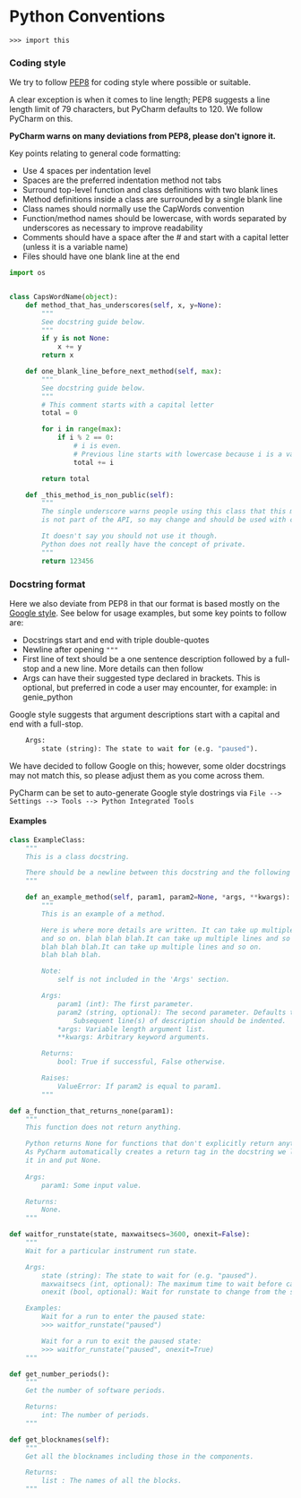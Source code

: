 # Python Conventions
```
>>> import this
```
### Coding style
We try to follow [PEP8](https://www.python.org/dev/peps/pep-0008/) for coding style where possible or suitable.
 
A clear exception is when it comes to line length; PEP8 suggests a line length limit of 79 characters, but PyCharm defaults to 120. We follow PyCharm on this.

**PyCharm warns on many deviations from PEP8, please don't ignore it.**

Key points relating to general code formatting:

* Use 4 spaces per indentation level
* Spaces are the preferred indentation method not tabs
* Surround top-level function and class definitions with two blank lines
* Method definitions inside a class are surrounded by a single blank line
* Class names should normally use the CapWords convention
* Function/method names should be lowercase, with words separated by underscores as necessary to improve readability
* Comments should have a space after the # and start with a capital letter (unless it is a variable name)
* Files should have one blank line at the end

```python
import os


class CapsWordName(object):
    def method_that_has_underscores(self, x, y=None):
        """
        See docstring guide below.
        """
        if y is not None:
            x += y
        return x

    def one_blank_line_before_next_method(self, max):
        """
        See docstring guide below.
        """
        # This comment starts with a capital letter
        total = 0        

        for i in range(max):
            if i % 2 == 0:
                # i is even. 
                # Previous line starts with lowercase because i is a variable name.
                total += i

        return total

    def _this_method_is_non_public(self):
        """
        The single underscore warns people using this class that this method 
        is not part of the API, so may change and should be used with care.

        It doesn't say you should not use it though.
        Python does not really have the concept of private.
        """
        return 123456       

```

### Docstring format

Here we also deviate from PEP8 in that our format is based mostly on the [Google style](https://google.github.io/styleguide/pyguide.html).
See below for usage examples, but some key points to follow are:

* Docstrings start and end with triple double-quotes
* Newline after opening `"""`
* First line of text should be a one sentence description followed by a full-stop and a new line. More details can then follow
* Args can have their suggested type declared in brackets. This is optional, but preferred in code a user may encounter, for example: in genie_python

Google style suggests that argument descriptions start with a capital and end with a full-stop.
```python
    Args:
        state (string): The state to wait for (e.g. "paused").
```
We have decided to follow Google on this; however, some older docstrings may not match this, so please adjust them as you come across them.

PyCharm can be set to auto-generate Google style dostrings via `File --> Settings --> Tools --> Python Integrated Tools`

#### Examples

```python
class ExampleClass:
    """
    This is a class docstring.

    There should be a newline between this docstring and the following method.
    """

    def an_example_method(self, param1, param2=None, *args, **kwargs):
        """
        This is an example of a method.

        Here is where more details are written. It can take up multiple lines 
        and so on. blah blah blah.It can take up multiple lines and so on.
        blah blah blah.It can take up multiple lines and so on.
        blah blah blah.

        Note:
            self is not included in the 'Args' section.

        Args:
            param1 (int): The first parameter.
            param2 (string, optional): The second parameter. Defaults to None.
                Subsequent line(s) of description should be indented.
            *args: Variable length argument list.
            **kwargs: Arbitrary keyword arguments.

        Returns:
            bool: True if successful, False otherwise.

        Raises:
            ValueError: If param2 is equal to param1.
        """
```

```python
def a_function_that_returns_none(param1):
    """
    This function does not return anything.

    Python returns None for functions that don't explicitly return anything. 
    As PyCharm automatically creates a return tag in the docstring we leave 
    it in and put None.
    
    Args:
        param1: Some input value.

    Returns: 
        None.
    """
```

```python
def waitfor_runstate(state, maxwaitsecs=3600, onexit=False):
    """
    Wait for a particular instrument run state.

    Args:
        state (string): The state to wait for (e.g. "paused").
        maxwaitsecs (int, optional): The maximum time to wait before carrying on.
        onexit (bool, optional): Wait for runstate to change from the specified state.

    Examples:
        Wait for a run to enter the paused state:
        >>> waitfor_runstate("paused")

        Wait for a run to exit the paused state:
        >>> waitfor_runstate("paused", onexit=True)
    """
```

```python
def get_number_periods():
    """
    Get the number of software periods.

    Returns:
        int: The number of periods.
    """
```

```python
def get_blocknames(self):
    """ 
    Get all the blocknames including those in the components.

    Returns:
        list : The names of all the blocks.
    """
```
